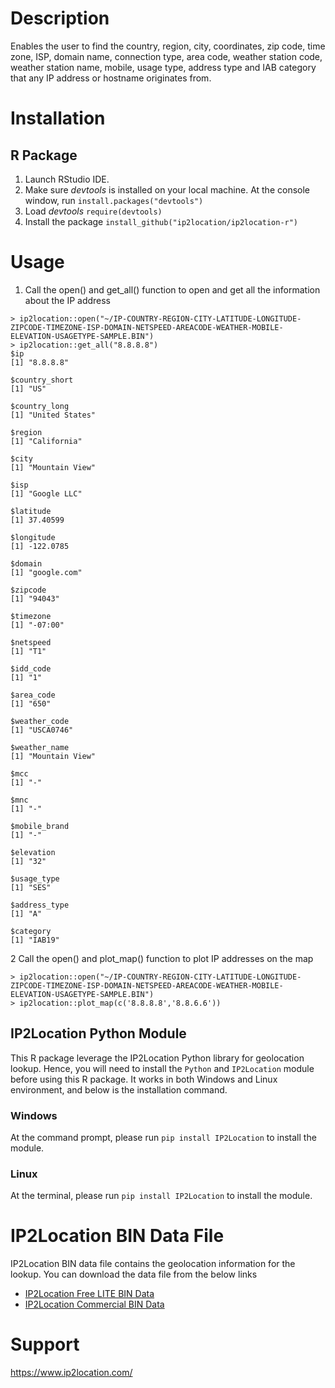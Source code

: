 # Description

Enables the user to find the country, region, city, coordinates, zip code, time zone, ISP, domain name, connection type, area code, weather station code, weather station name, mobile, usage type, address type and IAB category that any IP address or hostname originates from.

# Installation

## R Package
1. Launch RStudio IDE.
2. Make sure *devtools* is installed on your local machine. At the console window, run `install.packages("devtools")`
3. Load *devtools* `require(devtools)`
4. Install the package `install_github("ip2location/ip2location-r")`

# Usage
1. Call the open() and get_all() function to open and get all the information about the IP address
```
> ip2location::open("~/IP-COUNTRY-REGION-CITY-LATITUDE-LONGITUDE-ZIPCODE-TIMEZONE-ISP-DOMAIN-NETSPEED-AREACODE-WEATHER-MOBILE-ELEVATION-USAGETYPE-SAMPLE.BIN")
> ip2location::get_all("8.8.8.8")
$ip
[1] "8.8.8.8"

$country_short
[1] "US"

$country_long
[1] "United States"

$region
[1] "California"

$city
[1] "Mountain View"

$isp
[1] "Google LLC"

$latitude
[1] 37.40599

$longitude
[1] -122.0785

$domain
[1] "google.com"

$zipcode
[1] "94043"

$timezone
[1] "-07:00"

$netspeed
[1] "T1"

$idd_code
[1] "1"

$area_code
[1] "650"

$weather_code
[1] "USCA0746"

$weather_name
[1] "Mountain View"

$mcc
[1] "-"

$mnc
[1] "-"

$mobile_brand
[1] "-"

$elevation
[1] "32"

$usage_type
[1] "SES"

$address_type
[1] "A"

$category
[1] "IAB19"
```
2 Call the open() and plot_map() function to plot IP addresses on the map
```
> ip2location::open("~/IP-COUNTRY-REGION-CITY-LATITUDE-LONGITUDE-ZIPCODE-TIMEZONE-ISP-DOMAIN-NETSPEED-AREACODE-WEATHER-MOBILE-ELEVATION-USAGETYPE-SAMPLE.BIN")
> ip2location::plot_map(c('8.8.8.8','8.8.6.6'))
```


## IP2Location Python Module
This R package leverage the IP2Location Python library for geolocation lookup. Hence, you will need to install the `Python` and `IP2Location` module before using this R package. It works in both Windows and Linux environment, and below is the installation command.

### Windows
At the command prompt, please run ```pip install IP2Location``` to install the module.

### Linux
At the terminal, please run ```pip install IP2Location``` to install the module.

# IP2Location BIN Data File
IP2Location BIN data file contains the geolocation information for the lookup. You can download the data file from the below links

* [IP2Location Free LITE BIN Data](https://lite.ip2location.com)
* [IP2Location Commercial BIN Data](https://www.ip2location.com)

# Support
https://www.ip2location.com/
